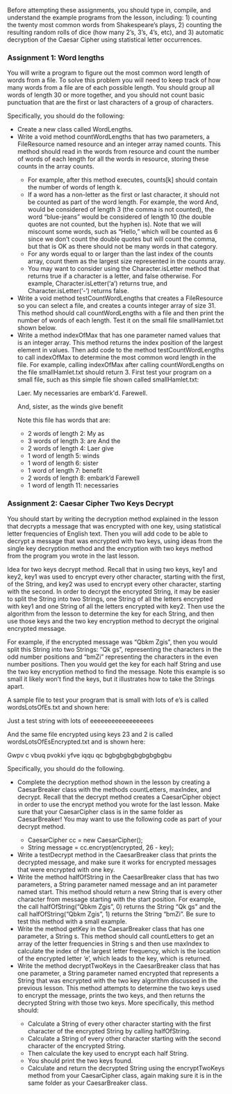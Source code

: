 <p>Before attempting these assignments, you should type in, compile, and understand the example programs from the lesson, including: 1) counting the twenty most common words from Shakespeare’s plays, 2) counting the resulting random rolls of dice (how many 2’s, 3’s, 4’s, etc), and 3) automatic decryption of the Caesar Cipher using statistical letter occurrences.
</p>
<h3>Assignment 1: Word lengths</h3>

You will write a program to figure out the most common word length of words from a file. To solve this problem you will need to keep track of how many words from a file are of each possible length. You should group all words of length 30 or more together, and you should not count basic punctuation that are the first or last characters of a group of characters.
<p>
Specifically, you should do the following:
</p>
<ul><li>
  Create a new class called WordLengths.</li><li>
Write a void method countWordLengths that has two parameters, a FileResource named resource and an integer array named counts. This method should read in the words from resource and count the number of words of each length for all the words in resource, storing these counts in the array counts.<div>
  <ul><li>
For example, after this method executes, counts[k] should contain the number of words of length k.
</li><li>
If a word has a non-letter as the first or last character, it should not be counted as part of the word length. For example, the word And, would be considered of length 3 (the comma is not counted), the word “blue-jeans” would be considered of length 10 (the double quotes are not counted, but the hyphen is). Note that we will miscount some words, such as “Hello,” which will be counted as 6 since we don’t count the double quotes but will count the comma, but that is OK as there should not be many words in that category.
</li><li>
For any words equal to or larger than the last index of the counts array, count them as the largest size represented in the counts array.
</li><li>
You may want to consider using the Character.isLetter method that returns true if a character is a letter, and false otherwise. For example, Character.isLetter(‘a’) returns true, and Character.isLetter(‘-’) returns false.</li></ul>
</div>
</li><li>
Write a void method testCountWordLengths that creates a FileResource so you can select a file, and creates a counts integer array of size 31. This method should call countWordLengths with a file and then print the number of words of each length. Test it on the small file smallHamlet.txt shown below.
  </li><li>
Write a method indexOfMax that has one parameter named values that is an integer array. This method returns the index position of the largest element in values. Then add code to the method testCountWordLengths to call indexOfMax to determine the most common word length in the file. For example, calling indexOfMax after calling countWordLengths on the file smallHamlet.txt should return 3.
First test your program on a small file, such as this simple file shown called smallHamlet.txt:
<p>
Laer. My necessaries are embark'd. Farewell.
  </p><p>
And, sister, as the winds give benefit
  </p><p>
Note this file has words that are:
  </p><div>
  <ul><li>
2 words of length 2: My as
</li><li>
3 words of length 3: are And the
</li><li>
2 words of length 4: Laer give
</li><li>
1 word of length 5: winds
</li><li>
1 word of length 6: sister
</li><li>
1 word of length 7: benefit
</li><li>
2 words of length 8: embark’d Farewell
</li><li>
    1 word of length 11: necessaries</li></ul>
</div></li></ul>
<h3>Assignment 2: Caesar Cipher Two Keys Decrypt</h3>

You should start by writing the decryption method explained in the lesson that decrypts a message that was encrypted with one key, using statistical letter frequencies of English text. Then you will add code to be able to decrypt a message that was encrypted with two keys, using ideas from the single key decryption method and the encryption with two keys method from the program you wrote in the last lesson.
<p>
Idea for two keys decrypt method. Recall that in using two keys, key1 and key2, key1 was used to encrypt every other character, starting with the first, of the String, and key2 was used to encrypt every other character, starting with the second. In order to decrypt the encrypted String, it may be easier to split the String into two Strings, one String of all the letters encrypted with key1 and one String of all the letters encrypted with key2. Then use the algorithm from the lesson to determine the key for each String, and then use those keys and the two key encryption method to decrypt the original encrypted message.
</p><p>
For example, if the encrypted message was “Qbkm Zgis”, then you would split this String into two Strings: “Qk gs”, representing the characters in the odd number positions and “bmZi” representing the characters in the even number positions. Then you would get the key for each half String and use the two key encryption method to find the message. Note this example is so small it likely won’t find the keys, but it illustrates how to take the Strings apart.
</p><p>
A sample file to test your program that is small with lots of e’s is called wordsLotsOfEs.txt and shown here:
</p><p>
Just a test string with lots of eeeeeeeeeeeeeeeees
</p><p>
And the same file encrypted using keys 23 and 2 is called wordsLotsOfEsEncrypted.txt and is shown here:
</p><p>
Gwpv c vbuq pvokki yfve iqqu qc bgbgbgbgbgbgbgbgbu
</p><p>
Specifically, you should do the following.
</p><p>
  <ul><li>
Complete the decryption method shown in the lesson by creating a CaesarBreaker class with the methods countLetters, maxIndex, and decrypt. Recall that the decrypt method creates a CaesarCipher object in order to use the encrypt method you wrote for the last lesson. Make sure that your CaesarCipher class is in the same folder as CaesarBreaker! You may want to use the following code as part of your decrypt method.
</p><div><ul><li>
CaesarCipher cc = new CaesarCipher();</li><li>
String message = cc.encrypt(encrypted, 26 - key);</li></ul></div>
</li><li>
Write a testDecrypt method in the CaesarBreaker class that prints the decrypted message, and make sure it works for encrypted messages that were encrypted with one key.
  </li><li>
Write the method halfOfString in the CaesarBreaker class that has two parameters, a String parameter named message and an int parameter named start. This method should return a new String that is every other character from message starting with the start position. For example, the call halfOfString(“Qbkm Zgis”, 0) returns the String “Qk gs” and the call halfOfString(“Qbkm Zgis”, 1) returns the String “bmZi”. Be sure to test this method with a small example.
  </li><li>
Write the method getKey in the CaesarBreaker class that has one parameter, a String s. This method should call countLetters to get an array of the letter frequencies in String s and then use maxIndex to calculate the index of the largest letter frequency, which is the location of the encrypted letter ‘e’, which leads to the key, which is returned.
  </li><li>
Write the method decryptTwoKeys in the CaesarBreaker class that has one parameter, a String parameter named encrypted that represents a String that was encrypted with the two key algorithm discussed in the previous lesson. This method attempts to determine the two keys used to encrypt the message, prints the two keys, and then returns the decrypted String with those two keys. More specifically, this method should:<div><ul><li>
Calculate a String of every other character starting with the first character of the encrypted String by calling halfOfString.
</li><li>
Calculate a String of every other character starting with the second character of the encrypted String.
</li><li>
Then calculate the key used to encrypt each half String.
</li><li>
You should print the two keys found.
</li><li>
Calculate and return the decrypted String using the encryptTwoKeys method from your CaesarCipher class, again making sure it is in the same folder as your CaesarBreaker class.</li></ul></div></li></ul>


